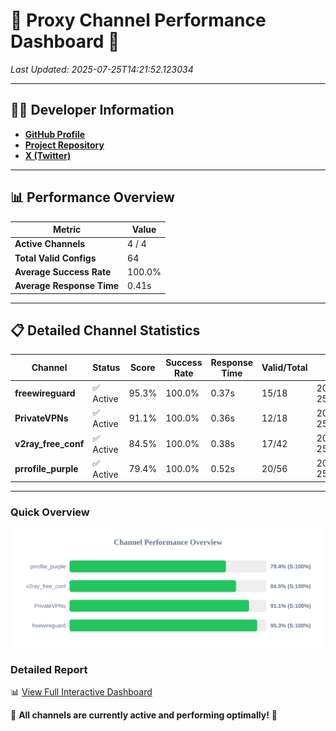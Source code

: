# 🌟 Proxy Channel Performance Dashboard 🌟

_Last Updated: 2025-07-25T14:21:52.123034_

---

## 👩‍💻 Developer Information

- **[GitHub Profile](https://github.com/4n0nymou3)**  
- **[Project Repository](https://github.com/4n0nymou3/multi-proxy-config-fetcher)**  
- **[X (Twitter)](https://x.com/4n0nymou3)**  

---

## 📊 Performance Overview

| Metric                | Value       |
|-----------------------|-------------|
| **Active Channels**   | 4 / 4       |
| **Total Valid Configs** | 64          |
| **Average Success Rate** | 100.0%      |
| **Average Response Time** | 0.41s       |

---

## 📋 Detailed Channel Statistics

| Channel          | Status     | Score  | Success Rate | Response Time | Valid/Total | Last Success               |
|------------------|------------|--------|--------------|---------------|-------------|----------------------------|
| **freewireguard**  | ✅ Active  | 95.3%  | 100.0% | 0.37s         | 15/18       | 2025-07-25T14:21:52.121245 |
| **PrivateVPNs**  | ✅ Active  | 91.1%  | 100.0% | 0.36s         | 12/18       | 2025-07-25T14:21:51.722433 |
| **v2ray_free_conf**  | ✅ Active  | 84.5%  | 100.0% | 0.38s         | 17/42       | 2025-07-25T14:21:51.329744 |
| **prrofile_purple**  | ✅ Active  | 79.4%  | 100.0% | 0.52s         | 20/56       | 2025-07-25T14:21:50.848733 |

---

### Quick Overview
<div align="center">
  <a href="https://raw.githubusercontent.com/nullluser/NullRepo/refs/heads/main/assets/channel_stats_chart.svg">
    <img src="https://raw.githubusercontent.com/nullluser/NullRepo/refs/heads/main/assets/channel_stats_chart.svg" alt="Source Performance Statistics" width="800">
  </a>
</div>

### Detailed Report
📊 [View Full Interactive Dashboard](https://htmlpreview.github.io/?https://github.com/nullluser/NullRepo/blob/main/assets/performance_report.html)

🎉 **All channels are currently active and performing optimally!** 🎉
